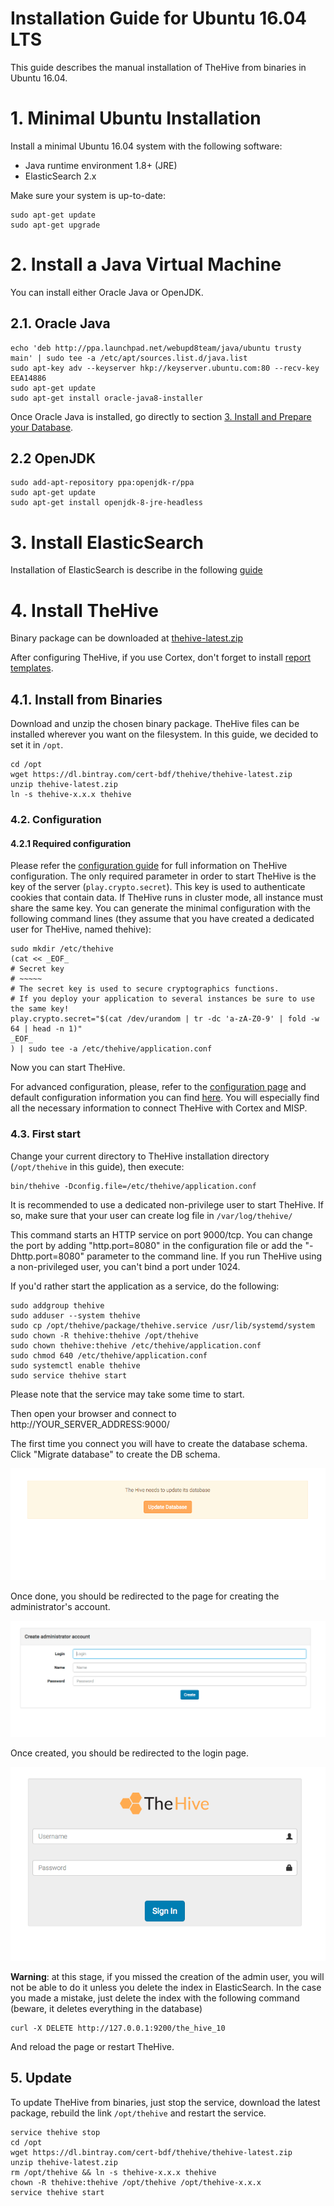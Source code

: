 # Installation Guide for Ubuntu 16.04 LTS

This guide describes the manual installation of TheHive from binaries in Ubuntu 16.04.

# 1. Minimal Ubuntu Installation

Install a minimal Ubuntu 16.04  system with the following software:
 * Java runtime environment 1.8+ (JRE)
 * ElasticSearch 2.x

Make sure your system is up-to-date:

```
sudo apt-get update
sudo apt-get upgrade
```

# 2. Install a Java Virtual Machine
You can install either Oracle Java or OpenJDK.

## 2.1. Oracle Java
```
echo 'deb http://ppa.launchpad.net/webupd8team/java/ubuntu trusty main' | sudo tee -a /etc/apt/sources.list.d/java.list
sudo apt-key adv --keyserver hkp://keyserver.ubuntu.com:80 --recv-key EEA14886
sudo apt-get update
sudo apt-get install oracle-java8-installer
```

Once Oracle Java is installed, go directly to section
[3. Install and Prepare your Database](#3-install-and-prepare-your-database).

## 2.2 OpenJDK
```
sudo add-apt-repository ppa:openjdk-r/ppa
sudo apt-get update
sudo apt-get install openjdk-8-jre-headless

```

# 3. Install ElasticSearch

Installation of ElasticSearch is describe in the following [guide](elasticsearch-guide.md)
 
# 4. Install TheHive

Binary package can be downloaded at [thehive-latest.zip](https://dl.bintray.com/cert-bdf/thehive/thehive-latest.zip)

After configuring TheHive, if you use Cortex, don't forget to install
[report templates](../admin-guid.md#3-report-template-management).

## 4.1. Install from Binaries

Download and unzip the chosen binary package. TheHive files can be installed wherever you want on the filesystem. In
this guide, we decided to set it in `/opt`.

```
cd /opt
wget https://dl.bintray.com/cert-bdf/thehive/thehive-latest.zip
unzip thehive-latest.zip
ln -s thehive-x.x.x thehive
```

### 4.2. Configuration

#### 4.2.1 Required configuration

Please refer the [configuration guide](../admin/configuration.md) for full information on TheHive configuration.
The only required parameter in order to start TheHive is the key of the server (`play.crypto.secret`). This key is used
to authenticate cookies that contain data. If TheHive runs in cluster mode, all instance must share the same key.
You can generate the minimal configuration with the following command lines (they assume that you have created a
dedicated user for TheHive, named thehive):

```
sudo mkdir /etc/thehive
(cat << _EOF_
# Secret key
# ~~~~~
# The secret key is used to secure cryptographics functions.
# If you deploy your application to several instances be sure to use the same key!
play.crypto.secret="$(cat /dev/urandom | tr -dc 'a-zA-Z0-9' | fold -w 64 | head -n 1)"
_EOF_
) | sudo tee -a /etc/thehive/application.conf
```

Now you can start TheHive.

For advanced configuration, please, refer to the [configuration page](../admin/configuration.md) and default configuration
information you can find [here](../admin/default-configuration.md). You will especially find all the necessary information to
connect TheHive with Cortex and MISP.


### 4.3. First start

Change your current directory to TheHive installation directory (`/opt/thehive` in this guide), then execute:
```
bin/thehive -Dconfig.file=/etc/thehive/application.conf
```

It is recommended to use a dedicated non-privilege user to start TheHive. If so, make sure that your user can create log
file in `/var/log/thehive/`

This command starts an HTTP service on port 9000/tcp. You can change the port by adding "http.port=8080" in the
configuration file or add the "-Dhttp.port=8080" parameter to the command line. If you run TheHive using a
non-privileged user, you can't bind a port under 1024.


If you'd rather start the application as a service, do the following:
```
sudo addgroup thehive
sudo adduser --system thehive
sudo cp /opt/thehive/package/thehive.service /usr/lib/systemd/system
sudo chown -R thehive:thehive /opt/thehive
sudo chown thehive:thehive /etc/thehive/application.conf
sudo chmod 640 /etc/thehive/application.conf
sudo systemctl enable thehive
sudo service thehive start
```

Please note that the service may take some time to start.

Then open your browser and connect to http://YOUR_SERVER_ADDRESS:9000/

The first time you connect you will have to create the database schema. Click "Migrate database" to create the DB schema.

![](../files/installguide_update_database.png)

Once done, you should be redirected to the page for creating the administrator's account.

![](../files/installguide_create_admin.png)

Once created, you should be redirected to the login page.

![](../files/installguide_login.png)

**Warning**: at this stage, if you missed the creation of the admin user, you will not be able to do it unless you
delete the index in ElasticSearch. In the case you made a mistake, just delete the index with the following command
(beware, it deletes everything in the database)
```
curl -X DELETE http://127.0.0.1:9200/the_hive_10
```

And reload the page or restart TheHive.

## 5. Update

To update TheHive from binaries, just stop the service, download the latest package, rebuild the link `/opt/thehive` and
restart the service.

```
service thehive stop
cd /opt
wget https://dl.bintray.com/cert-bdf/thehive/thehive-latest.zip
unzip thehive-latest.zip
rm /opt/thehive && ln -s thehive-x.x.x thehive
chown -R thehive:thehive /opt/thehive /opt/thehive-x.x.x
service thehive start
```
